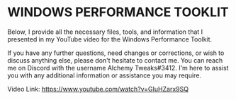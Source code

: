 # WINDOWS PERFORMANCE TOOKLIT
Below, I provide all the necessary files, tools, and information that I presented in my YouTube video for the Windows Performance Toolkit.


If you have any further questions, need changes or corrections, or wish to discuss anything else, please don't hesitate to contact me. You can reach me on Discord with the username Alchemy Tweaks#3412. I'm here to assist you with any additional information or assistance you may require.



Video Link: https://www.youtube.com/watch?v=GIuHZarx9SQ

